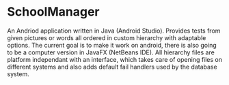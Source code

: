 # SchoolManager
An Andriod application written in Java (Android Studio). Provides tests from given pictures or words all ordered in custom hierarchy with adaptable options.
The current goal is to make it work on android, there is also going to be a computer version in JavaFX (NetBeans IDE).
All hierarchy files are platform independant with an interface, which takes care of opening files on different systems
and also adds default fail handlers used by the database system.
